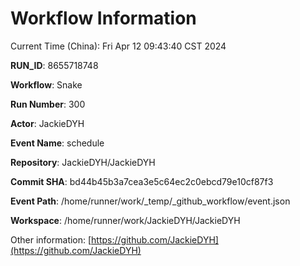 # Workflow Information

Current Time (China): Fri Apr 12 09:43:40 CST 2024  

**RUN_ID**: 8655718748  

**Workflow**: Snake  

**Run Number**: 300  

**Actor**: JackieDYH  

**Event Name**: schedule  

**Repository**: JackieDYH/JackieDYH  

**Commit SHA**: bd44b45b3a7cea3e5c64ec2c0ebcd79e10cf87f3  

**Event Path**: /home/runner/work/_temp/_github_workflow/event.json  

**Workspace**: /home/runner/work/JackieDYH/JackieDYH  

Other information: [https://github.com/JackieDYH](https://github.com/JackieDYH)
